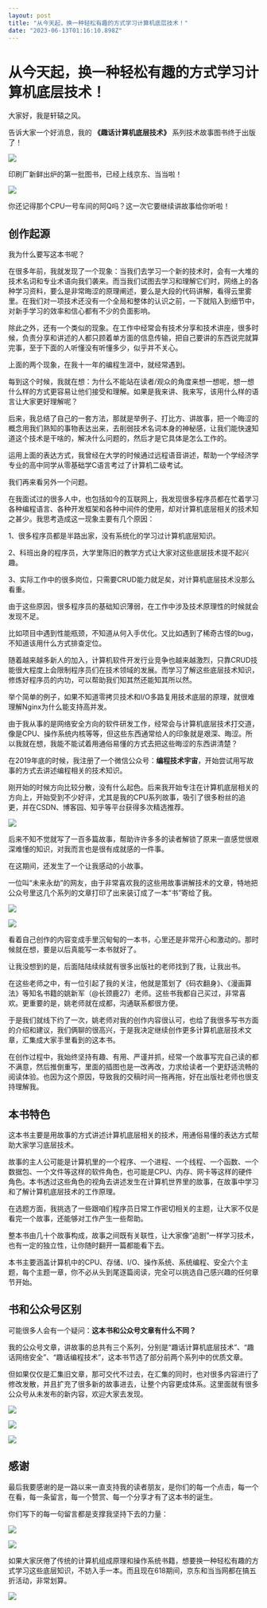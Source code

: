 ```yaml
---
layout: post
title: "从今天起，换一种轻松有趣的方式学习计算机底层技术！"
date: "2023-06-13T01:16:10.898Z"
---
```

从今天起，换一种轻松有趣的方式学习计算机底层技术！
=========================

大家好，我是轩辕之风。

告诉大家一个好消息，我的 **《趣话计算机底层技术》** 系列技术故事图书终于出版了！

![](https://img2023.cnblogs.com/blog/659280/202306/659280-20230613085907880-1689725584.png)

印刷厂新鲜出炉的第一批图书，已经上线京东、当当啦！

![](https://img2023.cnblogs.com/blog/659280/202306/659280-20230613085914312-1665162040.png)

你还记得那个CPU一号车间的阿Q吗？这一次它要继续讲故事给你听啦！

创作起源
----

我为什么要写这本书呢？

在很多年前，我就发现了一个现象：当我们去学习一个新的技术时，会有一大堆的技术名词和专业术语向我们袭来。而当我们试图去学习和理解它们时，网络上的各种学习资料，要么是非常晦涩的原理阐述，要么是大段的代码讲解，看得云里雾里。在我们对一项技术还没有一个全局和整体的认识之前，一下就陷入到细节中，对新手学习的效率和信心都有不少的负面影响。

除此之外，还有一个类似的现象。在工作中经常会有技术分享和技术讲座，很多时候，负责分享和讲述的人都只顾着单方面的信息传输，把自己要讲的东西说完就算完事，至于下面的人听懂没有听懂多少，似乎并不关心。

上面的两个现象，在我十一年的编程生涯中，就经常遇到。

每到这个时候，我就在想：为什么不能站在读者/观众的角度来想一想呢，想一想什么样的方式更容易让他们接受和理解。如果是我来讲、我来写，该用什么样的语言让大家更好理解呢？

后来，我总结了自己的一套方法，那就是举例子、打比方、讲故事，把一个晦涩的概念用我们熟知的事物表达出来，去削弱技术名词本身的神秘感，让我们能快速知道这个技术是干啥的，解决什么问题的，然后才是它具体是怎么工作的。

运用上面的表达方式，我曾经在大学的时候通过远程语音讲述，帮助一个学经济学专业的高中同学从零基础学C语言考过了计算机二级考试。

我们再来看另外一个问题。

在我面试过的很多人中，也包括如今的互联网上，我发现很多程序员都在忙着学习各种编程语言、各种开发框架和各种中间件的使用，却对计算机底层相关的技术知之甚少。我思考造成这一现象主要有几个原因：

1、很多程序员都是半路出家，没有系统化的学习过计算机底层知识。

2、科班出身的程序员，大学里陈旧的教学方式让大家对这些底层技术提不起兴趣。

3、实际工作中的很多岗位，只需要CRUD能力就足矣，对计算机底层技术没那么看重。

由于这些原因，很多程序员的基础知识薄弱，在工作中涉及技术原理性的时候就会发现不足。

比如项目中遇到性能瓶颈，不知道从何入手优化。又比如遇到了稀奇古怪的bug，不知道该用什么方式排查定位。

随着越来越多新人的加入，计算机软件开发行业竞争也越来越激烈，只靠CRUD技能很大程度上会限制程序员们在技术领域的发展。而学习了解这些底层技术知识，修炼好程序员的内功，可以帮助我们知其然还能知其所以然。

举个简单的例子，如果不知道零拷贝技术和I/O多路复用技术底层的原理，就很难理解Nginx为什么能支持高并发。

由于我从事的是网络安全方向的软件研发工作，经常会与计算机底层技术打交道，像是CPU、操作系统内核等等，但这些东西通常给人的印象就是艰深、晦涩。所以我就在想，我能不能试着用通俗易懂的方式去把这些晦涩的东西讲清楚？

在2019年底的时候，我注册了一个微信公众号：**编程技术宇宙**，开始尝试用写故事的方式去讲述编程相关的技术知识。

刚开始的时候方向比较分散，没有什么起色。后来我开始专注在计算机底层相关的方向上，开始受到不少好评，尤其是我的CPU系列故事，吸引了很多粉丝的追更，并在CSDN、博客园、知乎等平台获得多次精选推荐。

![](https://img2023.cnblogs.com/blog/659280/202306/659280-20230613090241037-1430964570.png)

后来不知不觉就写了一百多篇故事，帮助许许多多的读者解锁了原来一直感觉很艰深难懂的知识，对我而言也是很有成就感的一件事。

在这期间，还发生了一个让我感动的小故事。

一位叫“未来永劫”的网友，由于非常喜欢我的这些用故事讲解技术的文章，特地把公众号里这几个系列的文章打印了出来装订成了一本“书”寄给了我。

![](https://img2023.cnblogs.com/blog/659280/202306/659280-20230613085927098-1846423270.png)

![](https://img2023.cnblogs.com/blog/659280/202306/659280-20230613085933087-97382318.png)

看着自己创作的内容变成手里沉甸甸的一本书，心里还是非常开心和激动的。那时候就在想，要是以后真能写一本书就好了。

让我没想到的是，后面陆陆续续就有很多出版社的老师找到了我，让我出书。

在这些老师之中，有一位引起了我的关注，他就是策划了《码农翻身》、《漫画算法》等知名书籍的姚新军（@长颈鹿27）老师。这些书我都自己买过，非常喜欢。更重要的是，姚老师就在成都，沟通联系都很方便。

于是我们就线下约了一次，姚老师对我的创作内容很认可，也给了我很多写书方面的介绍和建议，我们俩聊的很高兴，于是我决定继续创作更多计算机底层技术文章，汇集成大家手里看到的这本书。

在创作过程中，我始终坚持有趣、有用、严谨并抓，经常一个故事写完自己读的都不满意，然后推倒重写，里面的插图也是一改再改，力求给读者一个更舒适流畅的阅读体验。也因为这个原因，导致我的交稿时间一拖再拖，好在出版社老师也很支持理解我。

本书特色
----

这本书主要是用故事的方式讲述计算机底层相关的技术，用通俗易懂的表达方式帮助大家学习底层技术。

故事的主人公可能是计算机里的一个程序、一个进程、一个线程、一个函数、一个数据包、一个文件等这样的软件角色，也可能是CPU、内存、网卡等这样的硬件角色。本书透过这些角色的视角去讲述发生在计算机世界里的故事，在故事中学习和了解计算机底层技术的工作原理。

在选题方面，我挑选了一些跟咱们程序员日常工作密切相关的主题，让大家不仅是看完一个故事，还能够对工作产生一些帮助。

整本书由几十个故事构成，故事之间既有关联性，让大家像“追剧”一样学习技术，也有一定的独立性，让你随时翻开一篇都能看下去。

本书主要涵盖计算机中的CPU、存储、I/O、操作系统、系统编程、安全六个主题，每个主题一章，你不必从头到尾逐篇阅读，完全可以挑选自己感兴趣的任何章节开始。

书和公众号区别
-------

可能很多人会有一个疑问：**这本书和公众号文章有什么不同？**

我的公众号文章，讲故事的总共有三个系列，分别是“趣话计算机底层技术”、“趣话网络安全”、“趣话编程技术”，这本书节选了部分前两个系列中的优质文章。

但如果仅仅是汇集旧文章，那可交代不过去，在汇集的同时，也对很多内容进行了修改发散，并且扩充了很多新的故事进去，让整个内容更成体系。这里面就有很多公众号从未发布的新内容，欢迎大家去发现。

![](https://img2023.cnblogs.com/blog/659280/202306/659280-20230613085944090-2048616982.png)

![](https://img2023.cnblogs.com/blog/659280/202306/659280-20230613085953696-988767275.png)

![](https://img2023.cnblogs.com/blog/659280/202306/659280-20230613090002555-237653052.png)

感谢
--

最后我要感谢的是一路以来一直支持我的读者朋友，是你们的每一个点击，每一个在看，每一条留言，每一个赞赏、每一个分享才有了这本书的诞生。

你们写下的每一句留言都是支撑我坚持下去的力量：

![](https://img2023.cnblogs.com/blog/659280/202306/659280-20230613090035818-1948883010.png)

![](https://img2023.cnblogs.com/blog/659280/202306/659280-20230613090048042-282324824.png)

如果大家厌倦了传统的计算机组成原理和操作系统书籍，想要换一种轻松有趣的方式学习这些底层知识，不妨入手一本。而且现在618期间，京东和当当网都在搞五折活动，非常划算。

![](https://img2023.cnblogs.com/blog/659280/202306/659280-20230613090127822-23728397.jpg)